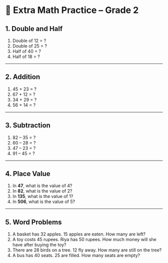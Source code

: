 # 🔢 Extra Math Practice – Grade 2

## 1. Double and Half
1. Double of 12 = ?  
2. Double of 25 = ?  
3. Half of 40 = ?  
4. Half of 18 = ?  

---

## 2. Addition
1. 45 + 23 = ?  
2. 67 + 12 = ?  
3. 34 + 29 = ?  
4. 56 + 14 = ?  

---

## 3. Subtraction
1. 82 – 35 = ?  
2. 60 – 28 = ?  
3. 47 – 23 = ?  
4. 91 – 45 = ?  

---

## 4. Place Value
1. In **47**, what is the value of 4?  
2. In **82**, what is the value of 2?  
3. In **135**, what is the value of 1?  
4. In **506**, what is the value of 5?  

---

## 5. Word Problems
1. A basket has 32 apples. 15 apples are eaten. How many are left?  
2. A toy costs 45 rupees. Riya has 50 rupees. How much money will she have after buying the toy?  
3. There are 28 birds on a tree. 12 fly away. How many are still on the tree?  
4. A bus has 40 seats. 25 are filled. How many seats are empty?  
